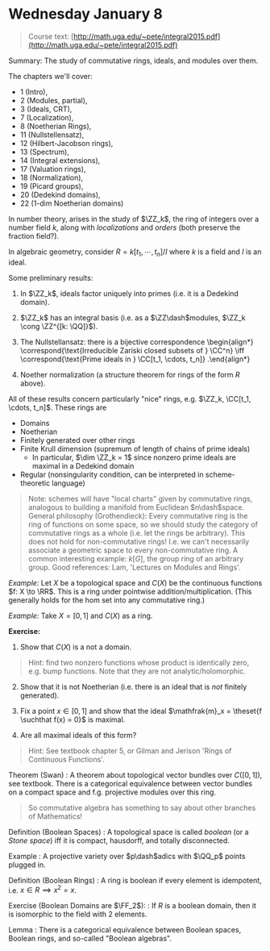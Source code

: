 # Wednesday January 8

> Course text: [http://math.uga.edu/~pete/integral2015.pdf](http://math.uga.edu/~pete/integral2015.pdf)

Summary:
The study of commutative rings, ideals, and modules over them.

The chapters we'll cover: 

- 1 (Intro), 
- 2 (Modules, partial), 
- 3 (Ideals, CRT), 
- 7 (Localization), 
- 8 (Noetherian Rings), 
- 11 (Nullstellensatz), 
- 12 (Hilbert-Jacobson rings), 
- 13 (Spectrum), 
- 14 (Integral extensions), 
- 17 (Valuation rings), 
- 18 (Normalization),
- 19 (Picard groups),
- 20 (Dedekind domains),
- 22 (1-dim Noetherian domains)

In number theory, arises in the study of $\ZZ_k$, the ring of integers over a number field $k$, along with *localizations* and *orders* (both preserve the fraction field?).

In algebraic geometry, consider $R = k[t_1, \cdots, t_n]/I$ where $k$ is a field and $I$ is an ideal.

Some preliminary results:

1. In $\ZZ_k$, ideals factor uniquely into primes (i.e. it is a Dedekind domain).
2. $\ZZ_k$ has an integral basis (i.e. as a $\ZZ\dash$modules, $\ZZ_k \cong \ZZ^{[k: \QQ]}$).
3. The Nullstellansatz: there is a bijective correspondence 
\begin{align*}
\correspond{\text{Irreducible Zariski closed subsets of } \CC^n} \iff
\correspond{\text{Prime ideals in } \CC[t_1, \cdots, t_n]}
.\end{align*}

4. Noether normalization (a structure theorem for rings of the form $R$ above).

All of these results concern particularly "nice" rings, e.g. $\ZZ_k, \CC[t_1, \cdots, t_n]$.
These rings are

- Domains
- Noetherian
- Finitely generated over other rings
- Finite Krull dimension (supremum of length of chains of prime ideals)
  - In particular, $\dim \ZZ_k = 1$ since nonzero prime ideals are maximal in a Dedekind domain 
- Regular (nonsingularity condition, can be interpreted in scheme-theoretic language)

> Note: schemes will have "local charts" given by commutative rings, analogous to building a manifold from Euclidean $n\dash$space.
> General philosophy (Grothendieck): Every commutative ring is the ring of functions on some space, so we should study the category of commutative rings as a whole (i.e. let the rings be arbitrary).
> This does not hold for non-commutative rings! I.e. we can't necessarily associate a geometric space to every non-commutative ring.
> A common interesting example: $k[G]$, the group ring of an arbitrary group.
> Good references: Lam, 'Lectures on Modules and Rings'.

*Example:*
Let $X$ be a topological space and $C(X)$ be the continuous functions $f: X \to \RR$.
This is a ring under pointwise addition/multiplication.
(This generally holds for the hom set into any commutative ring.)

*Example:*
Take $X = [0, 1]$ and $C(X)$ as a ring.

**Exercise:**

1. Show that $C(X)$ is a not a domain.

  > Hint: find two nonzero functions whose product is identically zero, e.g. bump functions. 
  > Note that they are not analytic/holomorphic.

2. Show that it is not Noetherian (i.e. there is an ideal that is *not* finitely generated).

3. Fix a point $x\in [0, 1]$ and show that the ideal $\mathfrak{m}_x = \theset{f \suchthat f(x) = 0}$ is maximal.

4. Are all maximal ideals of this form?

  > Hint: See textbook chapter 5, or Gilman and Jerison 'Rings of Continuous Functions'.

Theorem (Swan)
: A theorem about topological vector bundles over $C([0, 1])$, see textbook.
  There is a categorical equivalence between vector bundles on a compact space and f.g. projective modules over this ring.

> So commutative algebra has something to say about other branches of Mathematics!

Definition (Boolean Spaces)
: A topological space is called *boolean* (or a *Stone space*) iff it is compact, hausdorff, and totally disconnected.

Example
: A projective variety over $p\dash$adics with $\QQ_p$ points plugged in.

Definition (Boolean Rings)
: A ring is boolean if every element is idempotent, i.e. $x\in R \implies x^2 = x$.

Exercise (Boolean Domains are $\FF_2$):
: If $R$ is a boolean domain, then it is isomorphic to the field with 2 elements.

Lemma
: There is a categorical equivalence between Boolean spaces, Boolean rings, and so-called "Boolean algebras".
